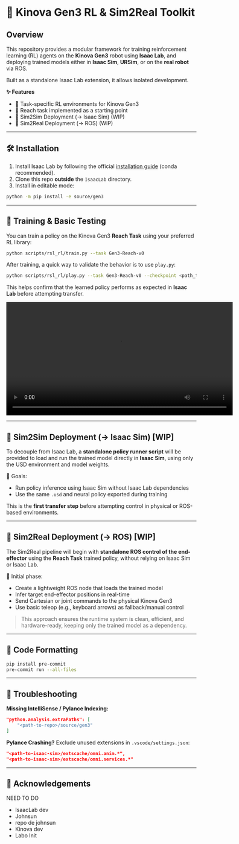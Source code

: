 # 🦾 Kinova Gen3 RL & Sim2Real Toolkit

## Overview

This repository provides a modular framework for training reinforcement learning (RL) agents on the **Kinova Gen3** robot using **Isaac Lab**, and deploying trained models either in **Isaac Sim**, **URSim**, or on the **real robot** via ROS.

Built as a standalone Isaac Lab extension, it allows isolated development.

**✨ Features**
- 🧠 Task-specific RL environments for Kinova Gen3  
- 🎯 Reach task implemented as a starting point  
- 🧪 Sim2Sim Deployment (→ Isaac Sim) (WIP)
- 🤖 Sim2Real Deployment (→ ROS) (WIP)

---

## 🛠️ Installation

1. Install Isaac Lab by following the official [installation guide](https://isaac-sim.github.io/IsaacLab/main/source/setup/installation/index.html) (conda recommended).  
2. Clone this repo **outside** the `IsaacLab` directory.  
3. Install in editable mode:

```bash
python -m pip install -e source/gen3
```

---

## 🚀 Training & Basic Testing

You can train a policy on the Kinova Gen3 **Reach Task** using your preferred RL library:

```bash
python scripts/rsl_rl/train.py --task Gen3-Reach-v0
```

After training, a quick way to validate the behavior is to use `play.py`:

```bash
python scripts/rsl_rl/play.py --task Gen3-Reach-v0 --checkpoint <path_to_checkpoint>
```

This helps confirm that the learned policy performs as expected in **Isaac Lab** before attempting transfer.

<video width="600" controls>
  <source src="medias/training.mp4" type="video/mp4">
  Your browser does not support the video tag.
</video>

---

## 🧪 Sim2Sim Deployment (→ Isaac Sim) [WIP]

To decouple from Isaac Lab, a **standalone policy runner script** will be provided to load and run the trained model directly in **Isaac Sim**, using only the USD environment and model weights.

🎯 Goals:
- Run policy inference using Isaac Sim without Isaac Lab dependencies  
- Use the same `.usd` and neural policy exported during training

This is the **first transfer step** before attempting control in physical or ROS-based environments.

---

## 🤖 Sim2Real Deployment (→ ROS) [WIP]

The Sim2Real pipeline will begin with **standalone ROS control of the end-effector** using the **Reach Task** trained policy, without relying on Isaac Sim or Isaac Lab.

🔧 Initial phase:
- Create a lightweight ROS node that loads the trained model  
- Infer target end-effector positions in real-time  
- Send Cartesian or joint commands to the physical Kinova Gen3  
- Use basic teleop (e.g., keyboard arrows) as fallback/manual control

> This approach ensures the runtime system is clean, efficient, and hardware-ready, keeping only the trained model as a dependency.

---

## 🧹 Code Formatting

```bash
pip install pre-commit
pre-commit run --all-files
```

---

## 🐛 Troubleshooting

**Missing IntelliSense / Pylance Indexing:**

```json
"python.analysis.extraPaths": [
    "<path-to-repo>/source/gen3"
]
```

**Pylance Crashing?** Exclude unused extensions in `.vscode/settings.json`:

```json
"<path-to-isaac-sim>/extscache/omni.anim.*",
"<path-to-isaac-sim>/extscache/omni.services.*"
```

---

## 🌟 Acknowledgements

NEED TO DO

- IsaacLab dev
- Johnsun
- repo de johnsun
- Kinova dev
- Labo Init